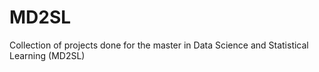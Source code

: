# MD2SL
Collection of projects done for the master in Data Science and Statistical Learning (MD2SL)
